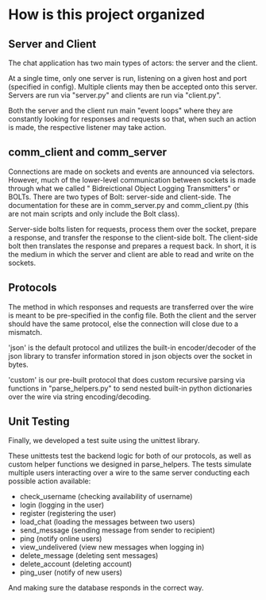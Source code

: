 # How is this project organized

## Server and Client

The chat application has two main types of actors: the server and the client.

At a single time, only one server is run, listening on a given host and port (specified in config). Multiple clients may then be accepted onto this server. Servers are run via "server.py" and clients are run via "client.py".

Both the server and the client run main "event loops" where they are constantly looking for responses and requests so that, when such an action is made, the respective listener may take action.

## comm_client and comm_server
Connections are made on sockets and events are announced via selectors. However, much of the lower-level communication between sockets is made through what we called " Bidreictional Object Logging Transmitters" or BOLTs. There are two types of Bolt: server-side and client-side. The documentation for these are in comm_server.py and comm_client.py (this are not main scripts and only include the Bolt class).

Server-side bolts listen for requests, process them over the socket, prepare a response, and transfer the response to the client-side bolt. The client-side bolt then translates the response and prepares a request back. In short, it is the medium in which the server and client are able to read and write on the sockets.

## Protocols
The method in which responses and requests are transferred over the wire is meant to be pre-specified in the config file. Both the client and the server should have the same protocol, else the connection will close due to a mismatch.

'json' is the default protocol and utilizes the built-in encoder/decoder of the json library to transfer information stored in json objects over the socket in bytes.

'custom' is our pre-built protocol that does custom recursive parsing via functions in "parse_helpers.py" to send nested built-in python dictionaries over the wire via string encoding/decoding.

## Unit Testing

Finally, we developed a test suite using the unittest library.

These unittests test the backend logic for both of our protocols, as well as custom helper functions we designed in parse_helpers. The tests simulate multiple users interacting over a wire to the same server conducting each possible action available:
- check_username (checking availability of username)
- login (logging in the user)
- register (registering the user)
- load_chat (loading the messages between two users)
- send_message (sending message from sender to recipient)
- ping (notify online users)
- view_undelivered (view new messages when logging in)
- delete_message (deleting sent messages)
- delete_account (deleting account)
- ping_user (notify of new users)

And making sure the database responds in the correct way.